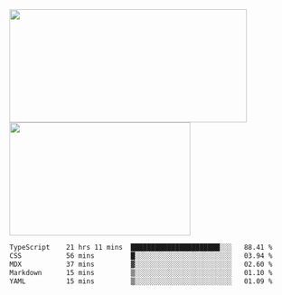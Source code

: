 <a href="https://github.com/anuraghazra/github-readme-stats">
  <img height=200 width=420 align="center" src="https://github-readme-stats.vercel.app/api?username=airRnot1106&hide_title=true&show_icons=true&rank_icon=github" />
</a>
<a href="https://github.com/anuraghazra/convoychat">
  <img height=200 width=320 align="center" src="https://github-readme-stats.vercel.app/api/top-langs/?username=airRnot1106&hide_title=true&layout=compact&hide=html,css" />
</a>

<!--START_SECTION:waka-->

```txt
TypeScript    21 hrs 11 mins  ██████████████████████░░░   88.41 %
CSS           56 mins         █░░░░░░░░░░░░░░░░░░░░░░░░   03.94 %
MDX           37 mins         ▓░░░░░░░░░░░░░░░░░░░░░░░░   02.60 %
Markdown      15 mins         ▒░░░░░░░░░░░░░░░░░░░░░░░░   01.10 %
YAML          15 mins         ▒░░░░░░░░░░░░░░░░░░░░░░░░   01.09 %
```

<!--END_SECTION:waka-->
